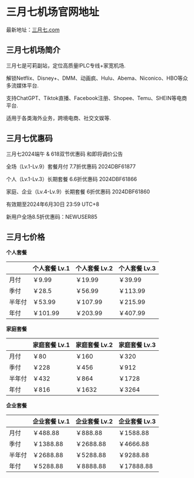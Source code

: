 # 三月七机场官网地址

最新地址：[三月七.com](https://xn--7gql113q.com/#/register?code=yUxDiHtC)

## 三月七机场简介

三月七是可莉副站，定位高质量IPLC专线+家宽机场.

解锁Netflix、Disney+、DMM、动画疯、Hulu、Abema、Niconico、HBO等众多流媒体平台.

支持ChatGPT、Tiktok直播、Facebook注册、Shopee、Temu、SHEIN等电商平台.

适用于各类海外业务，跨境电商、社交文娱等.

## 三月七优惠码

三月七2024端午 & 618双节优惠码 和即将调价公告

全场（Lv.1-Lv.9）套餐月付 7.7折优惠码 2024DBF61877

个人（Lv.1-Lv.3）长期套餐 6.6折优惠码 2024DBF61866

家庭、企业（Lv.4-Lv.9）长期套餐 6折优惠码 2024DBF61860

有效期至2024年6月30日 23:59 UTC+8

新用户全场8.5折优惠码：NEWUSER85

## 三月七价格

**个人套餐**

||个人套餐 Lv.1|个人套餐 Lv.2|个人套餐 Lv.3|
|----|----|----|----|
|月付|￥9.99|￥19.99|￥39.99|
|季付|￥28.5|￥56.99|￥113.99|
|半年付|￥53.99|￥107.99|￥215.99|
|年付|￥101.99|￥203.99|￥407.99|

**家庭套餐**

||家庭套餐 Lv.1|家庭套餐 Lv.2|家庭套餐 Lv.3|
|----|----|----|----|
|月付|￥80|￥160|￥320|
|季付|￥228|￥456|￥912|
|半年付|￥432|￥864|￥1728|
|年付|￥816|￥1632|￥3264|

**企业套餐**

||企业套餐 Lv.1|企业套餐 Lv.2|企业套餐 Lv.3|
|----|----|----|----|
|月付|￥488.88|￥888.88|￥1588.88|
|季付|￥1388.88|￥2688.88|￥4666.88|
|半年付|￥2688.88|￥5288.88|￥9288.88|
|年付|￥5288.88|￥8888.88|￥17888.88|

